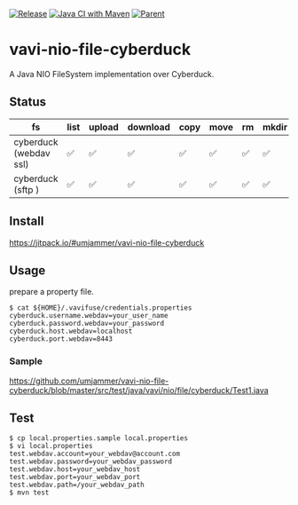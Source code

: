 [![Release](https://jitpack.io/v/umjammer/vavi-nio-file-cyberduck.svg)](https://jitpack.io/#umjammer/vavi-nio-file-cyberduck) [![Java CI with Maven](https://github.com/umjammer/vavi-nio-file-cyberduck/workflows/Java%20CI%20with%20Maven/badge.svg)](https://github.com/umjammer/vavi-nio-file-cyberduck/actions) [![Parent](https://img.shields.io/badge/Parent-vavi--apps--fuse-pink)](https://github.com/umjammer/vavi-apps-fuse)

# vavi-nio-file-cyberduck

A Java NIO FileSystem implementation over Cyberduck.

## Status

| fs                     | list | upload | download | copy | move | rm | mkdir | cache | watch | library |
|------------------------|------|--------|----------|------|------|----|-------|-------|-------|---------|
| cyberduck (webdav ssl) | ✅   | ✅    | ✅       | ✅   | ✅  | ✅ | ✅   | ✅   |       | [cyberduck.webdav](https://github.com/iterate-ch/cyberduck/webdav) |
| cyberduck (sftp      ) | ✅   | ✅    | ✅       | ✅   | ✅  | ✅ | ✅   | ✅   |       | [cyberduck.ssh](https://github.com/iterate-ch/cyberduck/ssh) |

## Install

https://jitpack.io/#umjammer/vavi-nio-file-cyberduck

## Usage

prepare a property file.

```shell
$ cat ${HOME}/.vavifuse/credentials.properties
cyberduck.username.webdav=your_user_name
cyberduck.password.webdav=your_password
cyberduck.host.webdav=localhost
cyberduck.port.webdav=8443
```

### Sample

https://github.com/umjammer/vavi-nio-file-cyberduck/blob/master/src/test/java/vavi/nio/file/cyberduck/Test1.java

## Test

```shell
$ cp local.properties.sample local.properties
$ vi local.properties
test.webdav.account=your_webdav@account.com
test.webdav.password=your_webdav_password
test.webdav.host=your_webdav_host
test.webdav.port=your_webdav_port
test.webdav.path=/your_webdav_path
$ mvn test
```

